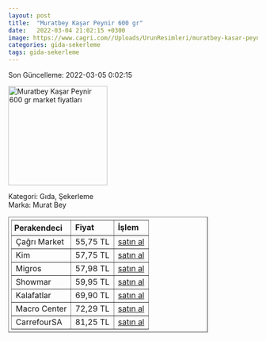 ```yaml
---
layout: post
title:  "Muratbey Kaşar Peynir 600 gr"
date:   2022-03-04 21:02:15 +0300
image: https://www.cagri.com//Uploads/UrunResimleri/muratbey-kasar-peynir-600-gr-d8b1.jpg
categories: gida-sekerleme
tags: gida-sekerleme
---
```


Son Güncelleme: 2022-03-05 0:02:15

<img src="https://www.cagri.com//Uploads/UrunResimleri/muratbey-kasar-peynir-600-gr-d8b1.jpg" width="200" alt="Muratbey Kaşar Peynir 600 gr market fiyatları" />

Kategori: Gıda, Şekerleme
<br />
Marka: Murat Bey

<table border="1" style="padding: 5px;width:80%;">
  <tr>
    <td style="padding: 5px;"><strong>Perakendeci</strong></td>
    <td><strong>Fiyat</strong></td>
    <td><strong>İşlem</strong></td>
  </tr>
  <tr>
              <td>Çağrı Market</td>
              <td>55,75 TL</td>
              <td><a target="_blank" href="https://www.cagri.com/muratbey-kasar-peynir-600-gr">satın al</a></td>
            </tr><tr>
              <td>Kim</td>
              <td>57,75 TL</td>
              <td><a target="_blank" href="https://www.kimgeldi.com/muratbey-taze-kasar-600-gr">satın al</a></td>
            </tr><tr>
              <td>Migros</td>
              <td>57,98 TL</td>
              <td><a target="_blank" href="https://www.migros.com.tr/muratbey-taze-kasar-peyniri-600-g-p-9a3f62">satın al</a></td>
            </tr><tr>
              <td>Showmar</td>
              <td>59,95 TL</td>
              <td><a target="_blank" href="https://www.showmar.com.tr/urun/muratbey-t-kasar-600gr">satın al</a></td>
            </tr><tr>
              <td>Kalafatlar</td>
              <td>69,90 TL</td>
              <td><a target="_blank" href="https://www.kalafatlar.com/urun/muratbey-kasar-peyniri-600-gr">satın al</a></td>
            </tr><tr>
              <td>Macro Center</td>
              <td>72,29 TL</td>
              <td><a target="_blank" href="https://www.macrocenter.com.tr/muratbey-taze-kasar-peyniri-600-g-p-9a3f62">satın al</a></td>
            </tr><tr>
              <td>CarrefourSA</td>
              <td>81,25 TL</td>
              <td><a target="_blank" href="https://www.carrefoursa.com/muratbey-taze-kasar-peyniri-600-g-p-30112082">satın al</a></td>
            </tr>
</table>

